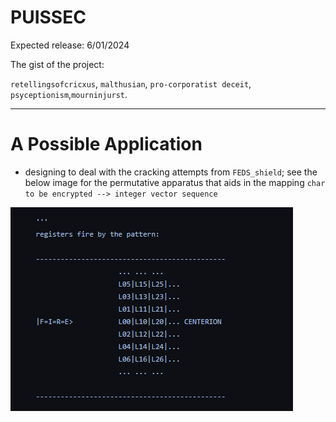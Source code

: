 # PUISSEC

Expected release: 6/01/2024

The gist of the project: 

`retellingsofcricxus`, `malthusian`, `pro-corporatist deceit`,
`psyceptionism`,`mourninjurst`.

---------------------------------------------------------------

# A Possible Application
- designing <puissec> to deal with the cracking attempts from
  `FEDS_shield`; see the below image for the permutative 
  apparatus that aids in the mapping
  `char to be encrypted --> integer vector sequence`

![alt text](2024-04-09__centerion_fire.PNG)